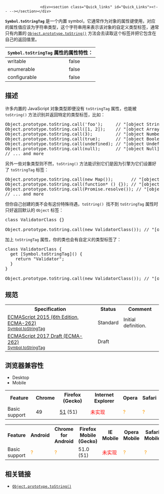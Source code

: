 
                
                  
                    <div><section class="Quick_links" id="Quick_Links"><!-- --></section></div>

<p><strong><code>Symbol.toStringTag</code></strong>&#xA0;&#x662F;&#x4E00;&#x4E2A;&#x5185;&#x7F6E; symbol&#xFF0C;&#x5B83;&#x901A;&#x5E38;&#x4F5C;&#x4E3A;&#x5BF9;&#x8C61;&#x7684;&#x5C5E;&#x6027;&#x952E;&#x4F7F;&#x7528;&#xFF0C;&#x5BF9;&#x5E94;&#x7684;&#x5C5E;&#x6027;&#x503C;&#x5E94;&#x8BE5;&#x4E3A;&#x5B57;&#x7B26;&#x4E32;&#x7C7B;&#x578B;&#xFF0C;&#x8FD9;&#x4E2A;&#x5B57;&#x7B26;&#x4E32;&#x7528;&#x6765;&#x8868;&#x793A;&#x8BE5;&#x5BF9;&#x8C61;&#x7684;&#x81EA;&#x5B9A;&#x4E49;&#x7C7B;&#x578B;&#x6807;&#x7B7E;&#xFF0C;&#x901A;&#x5E38;&#x53EA;&#x6709;&#x5185;&#x7F6E;&#x7684;&#xA0;<a title="toString() &#x65B9;&#x6CD5;&#x8FD4;&#x56DE;&#x4E00;&#x4E2A;&#x4EE3;&#x8868;&#x8BE5;&#x5BF9;&#x8C61;&#x7684;&#x5B57;&#x7B26;&#x4E32;&#x3002;" href="/zh-CN/docs/Web/JavaScript/Reference/Global_Objects/Object/toString"><code>Object.prototype.toString()</code></a> &#x65B9;&#x6CD5;&#x4F1A;&#x53BB;&#x8BFB;&#x53D6;&#x8FD9;&#x4E2A;&#x6807;&#x7B7E;&#x5E76;&#x628A;&#x5B83;&#x5305;&#x542B;&#x5728;&#x81EA;&#x5DF1;&#x7684;&#x8FD4;&#x56DE;&#x503C;&#x91CC;&#x3002;</p>

<div><table class="standard-table"> 
  <thead> 
    <tr> 
      <th colspan="2" class="header"><code>Symbol.toStringTag</code> &#x5C5E;&#x6027;&#x7684;&#x5C5E;&#x6027;&#x7279;&#x6027;&#xFF1A;</th> 
    </tr> 
  </thead> 
  <tbody> 
    <tr> 
      <td>writable</td> 
      <td>false</td> 
    </tr> 
    <tr> 
      <td>enumerable</td> 
      <td>false</td> 
    </tr> 
    <tr> 
      <td>configurable</td> 
      <td>false</td> 
    </tr> 
  </tbody> 
</table></div>

<h2 id="&#x63CF;&#x8FF0;">&#x63CF;&#x8FF0;</h2>

<p>&#x8BB8;&#x591A;&#x5185;&#x7F6E;&#x7684; JavaScript &#x5BF9;&#x8C61;&#x7C7B;&#x578B;&#x5373;&#x4FBF;&#x6CA1;&#x6709; <code>toStringTag</code> &#x5C5E;&#x6027;&#xFF0C;&#x4E5F;&#x80FD;&#x88AB; <code>toString()</code>&#xA0;&#x65B9;&#x6CD5;&#x8BC6;&#x522B;&#x5E76;&#x8FD4;&#x56DE;&#x7279;&#x5B9A;&#x7684;&#x7C7B;&#x578B;&#x6807;&#x7B7E;&#xFF0C;&#x6BD4;&#x5982;&#xFF1A;</p>

<pre class="brush: js">Object.prototype.toString.call(&apos;foo&apos;);     // &quot;[object String]&quot;
Object.prototype.toString.call([1, 2]);    // &quot;[object Array]&quot;
Object.prototype.toString.call(3);         // &quot;[object Number]&quot;
Object.prototype.toString.call(true);      // &quot;[object Boolean]&quot;
Object.prototype.toString.call(undefined); // &quot;[object Undefined]&quot;
Object.prototype.toString.call(null);      // &quot;[object Null]&quot;
// ... and more
</pre>

<p>&#x53E6;&#x5916;&#x4E00;&#x4E9B;&#x5BF9;&#x8C61;&#x7C7B;&#x578B;&#x5219;&#x4E0D;&#x7136;&#xFF0C;<code>toString()</code>&#xA0;&#x65B9;&#x6CD5;&#x80FD;&#x8BC6;&#x522B;&#x5B83;&#x4EEC;&#x662F;&#x56E0;&#x4E3A;&#x5F15;&#x64CE;&#x4E3A;&#x5B83;&#x4EEC;&#x8BBE;&#x7F6E;&#x597D;&#x4E86;&#xA0;<code>toStringTag</code>&#xA0;&#x6807;&#x7B7E;&#xFF1A;</p>

<pre class="brush: js">Object.prototype.toString.call(new Map());       // &quot;[object Map]&quot;
Object.prototype.toString.call(function* () {}); // &quot;[object GeneratorFunction]&quot;
Object.prototype.toString.call(Promise.resolve()); // &quot;[object Promise]&quot;
// ... and more
</pre>

<p>&#x4F46;&#x4F60;&#x81EA;&#x5DF1;&#x521B;&#x5EFA;&#x7684;&#x7C7B;&#x4E0D;&#x4F1A;&#x6709;&#x8FD9;&#x4EFD;&#x7279;&#x6B8A;&#x5F85;&#x9047;&#xFF0C;<code>toString()&#xA0;</code>&#x627E;&#x4E0D;&#x5230;&#xA0;<code>toStringTag</code> &#x5C5E;&#x6027;&#x65F6;&#x53EA;&#x597D;&#x8FD4;&#x56DE;&#x9ED8;&#x8BA4;&#x7684; <code>Object</code>&#xA0;&#x6807;&#x7B7E;&#xFF1A;</p>

<pre class="brush: js">class ValidatorClass {}

Object.prototype.toString.call(new ValidatorClass()); // &quot;[object Object]&quot;
</pre>

<p>&#x52A0;&#x4E0A;&#xA0;<code>toStringTag</code>&#xA0;&#x5C5E;&#x6027;&#xFF0C;&#x4F60;&#x7684;&#x7C7B;&#x4E5F;&#x4F1A;&#x6709;&#x81EA;&#x5B9A;&#x4E49;&#x7684;&#x7C7B;&#x578B;&#x6807;&#x7B7E;&#x4E86;&#xFF1A;</p>

<pre class="brush: js">class ValidatorClass {
  get [Symbol.toStringTag]() {
    return &quot;Validator&quot;;
  }
}

Object.prototype.toString.call(new ValidatorClass()); // &quot;[object Validator]&quot;
</pre>

<h2 id="&#x89C4;&#x8303;">&#x89C4;&#x8303;</h2>

<table class="standard-table">
 <tbody>
  <tr>
   <th scope="col">Specification</th>
   <th scope="col">Status</th>
   <th scope="col">Comment</th>
  </tr>
  <tr>
   <td><a lang="en" hreflang="en" href="http://www.ecma-international.org/ecma-262/6.0/#sec-symbol.tostringtag" class="external">ECMAScript 2015 (6th Edition, ECMA-262)<br><small lang="zh-CN">Symbol.toStringTag</small></a></td>
   <td><span class="spec-Standard">Standard</span></td>
   <td>Initial definition.</td>
  </tr>
  <tr>
   <td><a lang="en" hreflang="en" href="https://tc39.github.io/ecma262/#sec-symbol.tostringtag" class="external">ECMAScript 2017 Draft (ECMA-262)<br><small lang="zh-CN">Symbol.toStringTag</small></a></td>
   <td><span class="spec-Draft">Draft</span></td>
   <td>&#xA0;</td>
  </tr>
 </tbody>
</table>

<h2 id="&#x6D4F;&#x89C8;&#x5668;&#x517C;&#x5BB9;&#x6027;">&#x6D4F;&#x89C8;&#x5668;&#x517C;&#x5BB9;&#x6027;</h2>

<p></p><div class="htab"> 
    <a name="AutoCompatibilityTable" id="AutoCompatibilityTable"></a> 
    <ul> 
        <li class="selected"><a>Desktop</a></li> 
        <li><a>Mobile</a></li> 
    </ul> 
</div><p></p>

<div id="compat-desktop">
<table class="compat-table">
 <tbody>
  <tr>
   <th>Feature</th>
   <th>Chrome</th>
   <th>Firefox (Gecko)</th>
   <th>Internet Explorer</th>
   <th>Opera</th>
   <th>Safari</th>
  </tr>
  <tr>
   <td>Basic support</td>
   <td>49</td>
   <td><a title="Released on 2017-01-24." href="/en-US/Firefox/Releases/51">51</a> (51)</td>
   <td><span style="color: #f00;">&#x672A;&#x5B9E;&#x73B0;</span></td>
   <td><span title="Compatibility unknown; please update this." style="color: rgb(255, 153, 0);">?</span></td>
   <td><span title="Compatibility unknown; please update this." style="color: rgb(255, 153, 0);">?</span></td>
  </tr>
 </tbody>
</table>
</div>

<div id="compat-mobile">
<table class="compat-table">
 <tbody>
  <tr>
   <th>Feature</th>
   <th>Android</th>
   <th>Chrome for Android</th>
   <th>Firefox Mobile (Gecko)</th>
   <th>IE Mobile</th>
   <th>Opera Mobile</th>
   <th>Safari Mobile</th>
  </tr>
  <tr>
   <td>Basic support</td>
   <td><span title="Compatibility unknown; please update this." style="color: rgb(255, 153, 0);">?</span></td>
   <td><span title="Compatibility unknown; please update this." style="color: rgb(255, 153, 0);">?</span></td>
   <td>51.0 (51)</td>
   <td><span style="color: #f00;">&#x672A;&#x5B9E;&#x73B0;</span></td>
   <td><span title="Compatibility unknown; please update this." style="color: rgb(255, 153, 0);">?</span></td>
   <td><span title="Compatibility unknown; please update this." style="color: rgb(255, 153, 0);">?</span></td>
  </tr>
 </tbody>
</table>
</div>

<h2 id="&#x76F8;&#x5173;&#x94FE;&#x63A5;">&#x76F8;&#x5173;&#x94FE;&#x63A5;</h2>

<ul>
 <li><a title="toString() &#x65B9;&#x6CD5;&#x8FD4;&#x56DE;&#x4E00;&#x4E2A;&#x4EE3;&#x8868;&#x8BE5;&#x5BF9;&#x8C61;&#x7684;&#x5B57;&#x7B26;&#x4E32;&#x3002;" href="/zh-CN/docs/Web/JavaScript/Reference/Global_Objects/Object/toString"><code>Object.prototype.toString()</code></a></li>
</ul>
                  
                
              